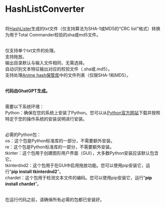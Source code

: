 # HashListConverter

</br>将<a href="https://kts.sakaiweb.com/hashlister.html">HashLister</a>生成的txt文件（仅支持算法为SHA-1或MD5的“CRC list”格式）转换为用于Total Commander校验的sha或md5文件。

</br>仅支持单个txt文件的处理。
</br>支持拖放。
</br>输出目录默认与输入文件相同，无需选择。
</br>自动识别文本特征输出对应的校验文件（.sha或.md5）。
</br>支持处理<a href="https://goodbest.github.io/anime_hash/index.html">Anime hash保管库</a>中的文件列表（仅限SHA-1和MD5）。

</br><b>代码由GhatGPT生成。</b>

</br>需要以下系统环境：
</br>Python：确保在您的系统上安装了Python。您可以从<a href="https://www.python.org/downloads/">Python官方网站</a>下载并按照特定于您的操作系统的安装说明进行安装。

</br>必需的Python包：
</br>os：这个包是Python标准库的一部分，不需要额外安装。
</br>re：这个包是Python标准库的一部分，不需要额外安装。
</br>tkinter：这个包用于创建图形用户界面（GUI），大多数Python安装应该默认包含它。
</br>tkinterdnd2：这个包用于在GUI中启用拖放功能。您可以使用pip安装它，运行“<b>pip install tkinterdnd2</b>”。
</br>chardet：这个包用于检测文本文件的编码。您可以使用pip安装它，运行“<b>pip install chardet</b>”。

</br>在运行代码之前，请确保所有必需的包都已安装好。
